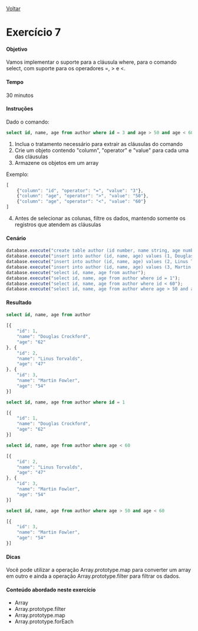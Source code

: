 [Voltar](../README.md)

# Exercício 7

#### Objetivo
Vamos implementar o suporte para a cláusula where, para o comando select, com suporte para os operadores =, > e <.

#### Tempo
30 minutos

#### Instruções

Dado o comando:

```sql
select id, name, age from author where id = 3 and age > 50 and age < 60
```

1. Inclua o tratamento necessário para extrair as cláusulas do comando
2. Crie um objeto contendo "column", "operator" e "value" para cada uma das cláusulas
3. Armazene os objetos em um array

Exemplo:

```javascript
[
	{"column": "id", "operator": "=", "value": "3"},
	{"column": "age", "operator": ">", "value": "50"},
	{"column": "age", "operator": "<", "value": "60"}
]
```

4. Antes de selecionar as colunas, filtre os dados, mantendo somente os registros que atendem as cláusulas

#### Cenário

```javascript
database.execute("create table author (id number, name string, age number, city string, state string, country string)");
database.execute("insert into author (id, name, age) values (1, Douglas Crockford, 62)");
database.execute("insert into author (id, name, age) values (2, Linus Torvalds, 47)");
database.execute("insert into author (id, name, age) values (3, Martin Fowler, 54)");
database.execute("select id, name, age from author");
database.execute("select id, name, age from author where id = 1");
database.execute("select id, name, age from author where id < 60");
database.execute("select id, name, age from author where age > 50 and age < 60");
```

#### Resultado


```sql
select id, name, age from author
```

```javascript
[{
	"id": 1,
	"name": "Douglas Crockford",
	"age": "62"
}, {
	"id": 2,
	"name": "Linus Torvalds",
	"age": "47"
}, {
	"id": 3,
	"name": "Martin Fowler",
	"age": "54"
}]
```

```sql
select id, name, age from author where id = 1
```

```javascript
[{
	"id": 1,
	"name": "Douglas Crockford",
	"age": "62"
}]
```

```sql
select id, name, age from author where age < 60
```


```javascript
[{
	"id": 2,
	"name": "Linus Torvalds",
	"age": "47"
}, {
	"id": 3,
	"name": "Martin Fowler",
	"age": "54"
}]
```

```sql
select id, name, age from author where age > 50 and age < 60
```

```javascript
[{
	"id": 3,
	"name": "Martin Fowler",
	"age": "54"
}]
```

#### Dicas

Você pode utilizar a operação Array.prototype.map para converter um array em outro e ainda a operação Array.prototype.filter para filtrar os dados.

#### Conteúdo abordado neste exercício

* Array
* Array.prototype.filter
* Array.prototype.map
* Array.prototype.forEach